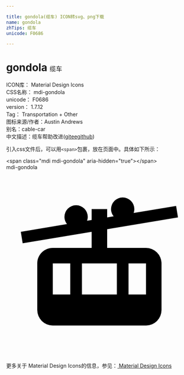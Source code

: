 ```yaml
---

title: gondola(缆车) ICON转svg、png下载
name: gondola
zhTips: 缆车
unicode: F0686

---
```


# gondola  <small style="font-size: 60%;font-weight: 100">缆车</small>


<div class="detail-page">
<p>
<span>
ICON库：
<span class="badge-secondary badge">Material Design Icons</span> 
</span>
<br/>
<span>
CSS名称：
<span class="badge-secondary badge">mdi-gondola</span> 
</span>
<br/>
<span>
unicode：
<span class="badge-secondary badge">F0686</span> 
</span>
<br/>
<span>
version：
<span class="badge-secondary badge">1.7.12</span> 
</span>
<br/>
<span>Tag：
<span class="badge-light badge">Transportation + Other</span>
</span>
<br/>
<span>图标来源/作者：<span class="badge-light badge">Austin Andrews</span></span> 
<br/>
<span>别名：<span class="badge-light badge">cable-car</span></span><br/><span class="zh-detail">中文描述：<span class="badge-primary badge">缆车</span><span class="help-link"><span>帮助改进</span>(<a href="https://gitee.com/liuwave/icon-helper/edit/master/json/material/gondola.json" target="_blank" rel="noopener noreferrer">gitee</a><a href="https://github.com/liuwave/icon-helper/edit/master/json/material/gondola.json" target="_blank" rel="noopener noreferrer">github</a></span>)</span><br/>
</p>
</div>
<div class="alert alert-dark">
  <i class="mdi mdi-gondola mdi-48px"></i>
  <i class="mdi mdi-gondola mdi-36px"></i>
  <i class="mdi mdi-gondola mdi-24px"></i>
  <i class="mdi mdi-gondola mdi-18px"></i>
</div>
<div>
  <p>引入css文件后，可以用<code>&lt;span&gt;</code>包裹，放在页面中。具体如下所示：    
  </p>
  <div class="alert alert-primary" style="font-size: 14px">
    &lt;span class="mdi mdi-gondola" aria-hidden="true"&gt;&lt;/span&gt;
    <copy-btn content='<span class="mdi mdi-gondola" aria-hidden="true"></span>'></copy-btn>
  </div>
  <div class="alert alert-secondary">
    <i class="mdi mdi-gondola"
    style="font-size: 24px"
    aria-hidden="true"></i> mdi-gondola
    <copy-btn content="mdi-gondola" btn-title="复制图标名称"></copy-btn>
  </div>
</div>
<div id="svg" class="svg-wrap">
<svg xmlns="http://www.w3.org/2000/svg" viewBox="0 0 24 24"><path d="M18,10H13V7.59L22.12,6.07L21.88,4.59L16.41,5.5C16.46,5.35 16.5,5.18 16.5,5A1.5,1.5 0 0,0 15,3.5A1.5,1.5 0 0,0 13.5,5C13.5,5.35 13.63,5.68 13.84,5.93L13,6.07V5H11V6.41L10.41,6.5C10.46,6.35 10.5,6.18 10.5,6A1.5,1.5 0 0,0 9,4.5A1.5,1.5 0 0,0 7.5,6C7.5,6.36 7.63,6.68 7.83,6.93L1.88,7.93L2.12,9.41L11,7.93V10H6C4.89,10 4,10.9 4,12V18A2,2 0 0,0 6,20H18A2,2 0 0,0 20,18V12A2,2 0 0,0 18,10M6,12H8.25V16H6V12M9.75,16V12H14.25V16H9.75M18,16H15.75V12H18V16Z" /></svg>
</div>
<detail full-name='mdi-gondola'></detail>
    
<div><p>更多关于 Material Design Icons的信息，参见：<a target="_blank" href="https://iconhelper.cn/material.html"> Material Design Icons</a>
</p></div>
